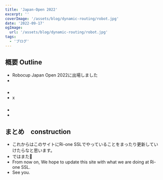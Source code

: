 ```yaml
---
title: 'Japan-Open 2022'
excerpt: ''
coverImage: '/assets/blog/dynamic-routing/robot.jpg'
date: '2022-09-17'
ogImage:
  url: '/assets/blog/dynamic-routing/robot.jpg'
tags:
  - 'ブログ'
---
```


## 概要 Outline

- Robocup Japan Open 2022に出場しました
- 

### 

- 
- x

### 

- 
- 

## まとめ　construction
- これからはこのサイトにRi-one SSLでやっていることをまったり更新していけたらなと思います。
- ではまた👋
- From now on, We hope to update this site with what we are doing at Ri-one SSL.
- See you.

